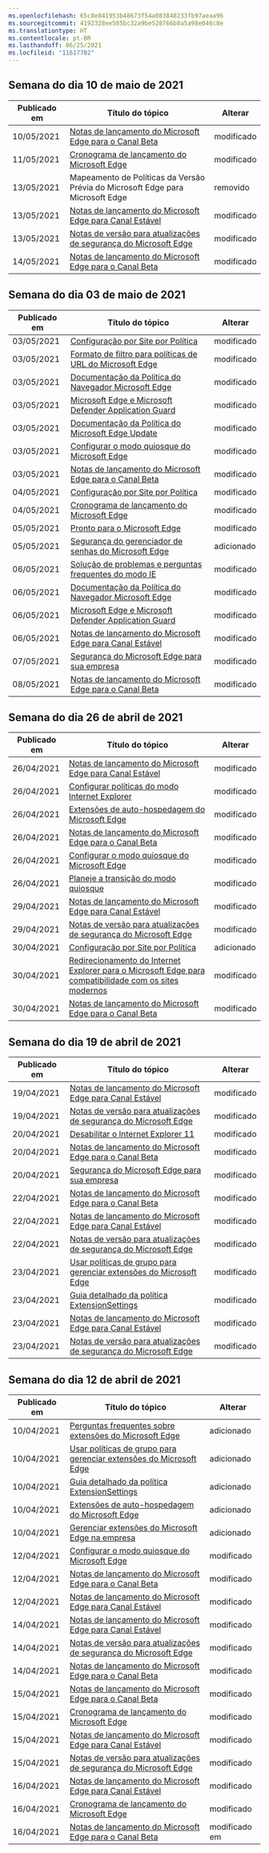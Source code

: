 ```yaml
---
ms.openlocfilehash: 65c8e841953b48673f54a083848233fb97aeaa96
ms.sourcegitcommit: 4192328ee585bc32a9be528766b8a5a98e046c8e
ms.translationtype: HT
ms.contentlocale: pt-BR
ms.lasthandoff: 06/25/2021
ms.locfileid: "11617782"
---
```

<!-- This file is generated automatically each week. Changes made to this file will be overwritten.-->




## <a name="week-of-may-10-2021"></a>Semana do dia 10 de maio de 2021


| Publicado em |Título do tópico | Alterar |
|------|------------|--------|
| 10/05/2021 | [Notas de lançamento do Microsoft Edge para o Canal Beta](/DeployEdge/microsoft-edge-relnote-beta-channel) | modificado |
| 11/05/2021 | [Cronograma de lançamento do Microsoft Edge](/DeployEdge/microsoft-edge-release-schedule) | modificado |
| 13/05/2021 | Mapeamento de Políticas da Versão Prévia do Microsoft Edge para Microsoft Edge | removido |
| 13/05/2021 | [Notas de lançamento do Microsoft Edge para Canal Estável](/DeployEdge/microsoft-edge-relnote-stable-channel) | modificado |
| 13/05/2021 | [Notas de versão para atualizações de segurança do Microsoft Edge](/DeployEdge/microsoft-edge-relnotes-security) | modificado |
| 14/05/2021 | [Notas de lançamento do Microsoft Edge para o Canal Beta](/DeployEdge/microsoft-edge-relnote-beta-channel) | modificado |


## <a name="week-of-may-03-2021"></a>Semana do dia 03 de maio de 2021


| Publicado em |Título do tópico | Alterar |
|------|------------|--------|
| 03/05/2021 | [Configuração por Site por Política ](/DeployEdge/per-site-configuration-by-policy) | modificado |
| 03/05/2021 | [Formato de filtro para políticas de URL do Microsoft Edge](/DeployEdge/edge-learnmmore-url-list-filter%20format) | modificado |
| 03/05/2021 | [Documentação da Política do Navegador Microsoft Edge](/DeployEdge/microsoft-edge-policies) | modificado |
| 03/05/2021 | [Microsoft Edge e Microsoft Defender Application Guard](/DeployEdge/microsoft-edge-security-windows-defender-application-guard) | modificado |
| 03/05/2021 | [Documentação da Política do Microsoft Edge Update](/DeployEdge/microsoft-edge-update-policies) | modificado |
| 03/05/2021 | [Configurar o modo quiosque do Microsoft Edge](/DeployEdge/microsoft-edge-configure-kiosk-mode) | modificado |
| 03/05/2021 | [Notas de lançamento do Microsoft Edge para o Canal Beta](/DeployEdge/microsoft-edge-relnote-beta-channel) | modificado |
| 04/05/2021 | [Configuração por Site por Política ](/DeployEdge/per-site-configuration-by-policy) | modificado |
| 04/05/2021 | [Cronograma de lançamento do Microsoft Edge](/DeployEdge/microsoft-edge-release-schedule) | modificado |
| 05/05/2021 | [Pronto para o Microsoft Edge](/DeployEdge/deploy-edge-ready-for-edge) | modificado |
| 05/05/2021 | [Segurança do gerenciador de senhas do Microsoft Edge ](/DeployEdge/microsoft-edge-security-password-manager-security) | adicionado |
| 06/05/2021 | [Solução de problemas e perguntas frequentes do modo IE](/DeployEdge/edge-ie-mode-faq) | modificado |
| 06/05/2021 | [Documentação da Política do Navegador Microsoft Edge](/DeployEdge/microsoft-edge-policies) | modificado |
| 06/05/2021 | [Microsoft Edge e Microsoft Defender Application Guard](/DeployEdge/microsoft-edge-security-windows-defender-application-guard) | modificado |
| 06/05/2021 | [Notas de lançamento do Microsoft Edge para Canal Estável](/DeployEdge/microsoft-edge-relnote-stable-channel) | modificado |
| 07/05/2021 | [Segurança do Microsoft Edge para sua empresa](/DeployEdge/ms-edge-security-for-business) | modificado |
| 08/05/2021 | [Notas de lançamento do Microsoft Edge para o Canal Beta](/DeployEdge/microsoft-edge-relnote-beta-channel) | modificado |


## <a name="week-of-april-26-2021"></a>Semana do dia 26 de abril de 2021


| Publicado em |Título do tópico | Alterar |
|------|------------|--------|
| 26/04/2021 | [Notas de lançamento do Microsoft Edge para Canal Estável](/DeployEdge/microsoft-edge-relnote-stable-channel) | modificado |
| 26/04/2021 | [Configurar políticas do modo Internet Explorer](/DeployEdge/edge-ie-mode-policies) | modificado |
| 26/04/2021 | [Extensões de auto-hospedagem do Microsoft Edge](/DeployEdge/microsoft-edge-manage-extensions-webstore) | modificado |
| 26/04/2021 | [Notas de lançamento do Microsoft Edge para o Canal Beta](/DeployEdge/microsoft-edge-relnote-beta-channel) | modificado |
| 26/04/2021 | [Configurar o modo quiosque do Microsoft Edge](/DeployEdge/microsoft-edge-configure-kiosk-mode) | modificado |
| 26/04/2021 | [Planeje a transição do modo quiosque](/DeployEdge/microsoft-edge-kiosk-mode-transition-plan) | modificado |
| 29/04/2021 | [Notas de lançamento do Microsoft Edge para Canal Estável](/DeployEdge/microsoft-edge-relnote-stable-channel) | modificado |
| 29/04/2021 | [Notas de versão para atualizações de segurança do Microsoft Edge](/DeployEdge/microsoft-edge-relnotes-security) | modificado |
| 30/04/2021 | [Configuração por Site por Política ](/DeployEdge/per-site-configuration-by-policy) | adicionado |
| 30/04/2021 | [Redirecionamento do Internet Explorer para o Microsoft Edge para compatibilidade com os sites modernos](/DeployEdge/edge-learnmore-neededge) | modificado |
| 30/04/2021 | [Notas de lançamento do Microsoft Edge para o Canal Beta](/DeployEdge/microsoft-edge-relnote-beta-channel) | modificado |


## <a name="week-of-april-19-2021"></a>Semana do dia 19 de abril de 2021


| Publicado em |Título do tópico | Alterar |
|------|------------|--------|
| 19/04/2021 | [Notas de lançamento do Microsoft Edge para Canal Estável](/DeployEdge/microsoft-edge-relnote-stable-channel) | modificado |
| 19/04/2021 | [Notas de versão para atualizações de segurança do Microsoft Edge](/DeployEdge/microsoft-edge-relnotes-security) | modificado |
| 20/04/2021 | [Desabilitar o Internet Explorer 11](/DeployEdge/edge-ie-disable-ie11) | modificado |
| 20/04/2021 | [Notas de lançamento do Microsoft Edge para o Canal Beta](/DeployEdge/microsoft-edge-relnote-beta-channel) | modificado |
| 20/04/2021 | [Segurança do Microsoft Edge para sua empresa](/DeployEdge/ms-edge-security-for-business) | modificado |
| 22/04/2021 | [Notas de lançamento do Microsoft Edge para o Canal Beta](/DeployEdge/microsoft-edge-relnote-beta-channel) | modificado |
| 22/04/2021 | [Notas de lançamento do Microsoft Edge para Canal Estável](/DeployEdge/microsoft-edge-relnote-stable-channel) | modificado |
| 22/04/2021 | [Notas de versão para atualizações de segurança do Microsoft Edge](/DeployEdge/microsoft-edge-relnotes-security) | modificado |
| 23/04/2021 | [Usar políticas de grupo para gerenciar extensões do Microsoft Edge](/DeployEdge/microsoft-edge-manage-extensions-policies) | modificado |
| 23/04/2021 | [Guia detalhado da política ExtensionSettings](/DeployEdge/microsoft-edge-manage-extensions-ref-guide) | modificado |
| 23/04/2021 | [Notas de lançamento do Microsoft Edge para Canal Estável](/DeployEdge/microsoft-edge-relnote-stable-channel) | modificado |
| 23/04/2021 | [Notas de versão para atualizações de segurança do Microsoft Edge](/DeployEdge/microsoft-edge-relnotes-security) | modificado |


## <a name="week-of-april-12-2021"></a>Semana do dia 12 de abril de 2021


| Publicado em |Título do tópico | Alterar |
|------|------------|--------|
| 10/04/2021 | [Perguntas frequentes sobre extensões do Microsoft Edge](/DeployEdge/microsoft-edge-manage-extensions-faq) | adicionado |
| 10/04/2021 | [Usar políticas de grupo para gerenciar extensões do Microsoft Edge](/DeployEdge/microsoft-edge-manage-extensions-policies) | adicionado |
| 10/04/2021 | [Guia detalhado da política ExtensionSettings](/DeployEdge/microsoft-edge-manage-extensions-ref-guide) | adicionado |
| 10/04/2021 | [Extensões de auto-hospedagem do Microsoft Edge](/DeployEdge/microsoft-edge-manage-extensions-webstore) | adicionado |
| 10/04/2021 | [Gerenciar extensões do Microsoft Edge na empresa](/DeployEdge/microsoft-edge-manage-extensions) | adicionado |
| 12/04/2021 | [Configurar o modo quiosque do Microsoft Edge](/DeployEdge/microsoft-edge-configure-kiosk-mode) | modificado |
| 12/04/2021 | [Notas de lançamento do Microsoft Edge para o Canal Beta](/DeployEdge/microsoft-edge-relnote-beta-channel) | modificado |
| 12/04/2021 | [Notas de lançamento do Microsoft Edge para Canal Estável](/DeployEdge/microsoft-edge-relnote-stable-channel) | modificado |
| 14/04/2021 | [Notas de lançamento do Microsoft Edge para Canal Estável](/DeployEdge/microsoft-edge-relnote-stable-channel) | modificado |
| 14/04/2021 | [Notas de versão para atualizações de segurança do Microsoft Edge](/DeployEdge/microsoft-edge-relnotes-security) | modificado |
| 14/04/2021 | [Notas de lançamento do Microsoft Edge para o Canal Beta](/DeployEdge/microsoft-edge-relnote-beta-channel) | modificado |
| 15/04/2021 | [Notas de lançamento do Microsoft Edge para o Canal Beta](/DeployEdge/microsoft-edge-relnote-beta-channel) | modificado |
| 15/04/2021 | [Cronograma de lançamento do Microsoft Edge](/DeployEdge/microsoft-edge-release-schedule) | modificado |
| 15/04/2021 | [Notas de lançamento do Microsoft Edge para Canal Estável](/DeployEdge/microsoft-edge-relnote-stable-channel) | modificado |
| 15/04/2021 | [Notas de versão para atualizações de segurança do Microsoft Edge](/DeployEdge/microsoft-edge-relnotes-security) | modificado |
| 16/04/2021 | [Notas de lançamento do Microsoft Edge para Canal Estável](/DeployEdge/microsoft-edge-relnote-stable-channel) | modificado |
| 16/04/2021 | [Cronograma de lançamento do Microsoft Edge](/DeployEdge/microsoft-edge-release-schedule) | modificado |
| 16/04/2021 | [Notas de lançamento do Microsoft Edge para o Canal Beta](/DeployEdge/microsoft-edge-relnote-beta-channel) | modificado em |
